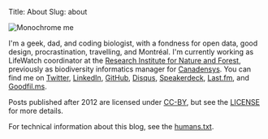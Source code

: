 Title: About
Slug: about

![Monochrome me](|filename|/images/about-me.jpg)

I'm a geek, dad, and coding biologist, with a fondness for open data, good design, procrastination, travelling, and Montréal. I'm currently working as LifeWatch coordinator at the [Research Institute for Nature and Forest](http://www.inbo.be), previously as biodiversity informatics manager for [Canadensys](http://www.canadensys.net). You can find me on [Twitter](https://twitter.com/peterdesmet), [LinkedIn](http://www.linkedin.com/in/peterdesmet), [GitHub](https://github.com/peterdesmet), [Disqus](http://disqus.com/peterdesmet/), [Speakerdeck](https://speakerdeck.com/peterdesmet), [Last.fm](http://www.last.fm/user/anderhalv), and [Goodfil.ms](https://goodfil.ms/anderhalv).

Posts published after 2012 are licensed under [CC-BY](http://creativecommons.org/licenses/by/3.0/), but see the [LICENSE](http://peterdesmet.com/LICENSE) for more details.

For technical information about this blog, see the [humans.txt](http://peterdesmet.com/humans.txt).

